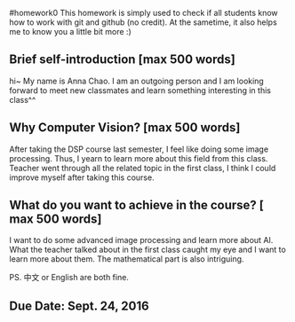 #homework0
This homework is simply used to check if all students know how to work with git and github (no credit).
At the sametime, it also helps me to know you a little bit more :)

## Brief self-introduction [max 500 words]
hi~
My name is Anna Chao.
I am an outgoing person and I am looking forward to meet new classmates and learn something interesting in this class^^

## Why Computer Vision? [max 500 words]
After taking the DSP course last semester, I feel like doing some image processing. Thus, I yearn to learn more about this field from this class. Teacher went through all the related topic in the first class, I think I could improve myself after taking this course.

## What do you want to achieve in the course? [ max 500 words]
I want to do some advanced image processing and learn more about AI. What the teacher talked about in the first class caught my eye and I want to learn more about them. The mathematical part is also intriguing.

PS. 中文 or English are both fine.

## Due Date: Sept. 24, 2016
